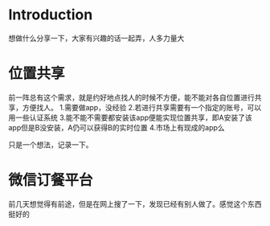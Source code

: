 Introduction
============

想做什么分享一下，大家有兴趣的话一起弄，人多力量大

位置共享
============

前一阵总有这个需求，就是约好地点找人的时候不方便，能不能对各自位置进行共享，方便找人。
1.需要做app，没经验
2.若进行共享需要有一个指定的账号，可以用一些认证系统
3.能不能不需要都安装该app便能实现位置共享，即A安装了该app但是B没安装，A仍可以获得B的实时位置
4.市场上有现成的app么

只是一个想法，记录一下。

微信订餐平台
============

前几天想觉得有前途，但是在网上搜了一下，发现已经有别人做了。感觉这个东西挺好的
